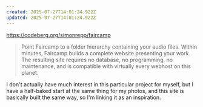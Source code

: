 ```yaml
---
created: 2025-07-27T14:01:24.922Z
updated: 2025-07-27T14:01:24.922Z
---
```

https://codeberg.org/simonrepp/faircamp

> Point Faircamp to a folder hierarchy containing your audio files. Within minutes, Faircamp builds a complete website presenting your work. The resulting site requires no database, no programming, no maintenance, and is compatible with virtually every webhost on this planet.

I don't actually have much interest in this particular project for myself, but I have a half-baked start at the same thing for my photos, and this site is basically built the same way, so I'm linking it as an inspiration.